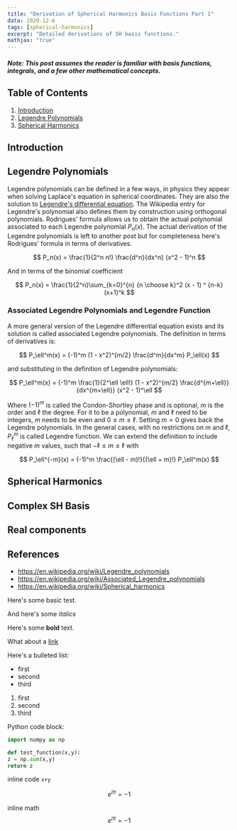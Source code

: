 ```yaml
---
title: "Derivation of Spherical Harmonics Basis Functions Part 1"
data: 2020-12-6
tags: [spherical-harmonics]
excerpt: "Detailed derivations of SH basis functions."
mathjax: "true"
---
```


##### Note: This post assumes the reader is familiar with basis functions, integrals, and a few other mathematical concepts.

## Table of Contents

1. [Introduction](#introduction)
2. [Legendre Polynomials](#legendre)
3. [Spherical Harmonics](#sh)

## Introduction <a name="introduction"></a>



## Legendre Polynomials <a name="legendre"></a>

Legendre polynomials can be defined in a few ways, in physics they appear when solving Laplace's equation in spherical coordinates. They are also the solution to [Legendre's differential equation](https://mathworld.wolfram.com/LegendreDifferentialEquation.html). The Wikipedia entry for Legendre's polynomial also defines them by construction using orthogonal polynomials. Rodrigues' formula allows us to obtain the actual polynomial associated to each Legendre polynomial $P_n(x)$. The actual derivation of the Legendre polynomials is left to another post but for completeness here's Rodrigues' formula in terms of derivatives. 

$$
P_n(x) = \frac{1}{2^n n!} \frac{d^n}{dx^n} (x^2 - 1)^n
$$

And in terms of the binomial coefficient

$$
P_n(x) = \frac{1}{2^n}\sum_{k=0}^{n} {n \choose k}^2 (x - 1) ^ {n-k} (x+1)^k
$$

### Associated Legendre Polynomials and Legendre Function

A more general version of the Legendre differential equation exists and its solution is called associated Legendre polynomials. The definition in terms of derivatives is:

$$
P_\ell^m(x) = (-1)^m  (1 - x^2)^{m/2}  \frac{d^m}{dx^m} P_\ell(x)
$$

and substituting in the definition of Legendre polynomials:

$$
P_\ell^m(x) = (-1)^m \frac{1}{2^\ell \ell!} (1 - x^2)^{m/2}  \frac{d^{m+\ell}}{dx^{m+\ell}} (x^2 - 1)^\ell
$$

Where $(-1)^m$ is called the Condon-Shortley phase and is optional, $m$ is the order and $\ell$ the degree. For it to be a polynomial, $m$ and $\ell$ need to be integers, $m$ needs to be even and $0 \leq m \leq \ell$. Setting $m=0$ gives back the Legendre polynomials. In the general cases, with no restrictions on $m$ and $\ell$, $P_\ell^m$ is called Legendre function. We can extend the definition to include negative $m$ values, such that $-\ell \leq m \leq \ell$ with

$$
P_\ell^{-m}(x) = (-1)^m \frac{(\ell - m)!}{(\ell + m)!} P_\ell^m(x)
$$





## Spherical Harmonics <a name="sh"></a>

## Complex SH Basis

## Real components


## References
- https://en.wikipedia.org/wiki/Legendre_polynomials
- https://en.wikipedia.org/wiki/Associated_Legendre_polynomials
- https://en.wikipedia.org/wiki/Spherical_harmonics
 

Here's some basic test.

And here's some *italics*

Here's some **bold** text.

What about a [link](https://github.com/Beatthezombie/beatthezombie.github.io)

Here's a bulleted list:
* first
* second
* third

1. first
2. second
3. third

Python code block:
```python
import numpy as np

def test_function(x,y):
z = np.sum(x,y)
return z
```

inline code  `x+y`  

$$ e^{i \pi} = -1 $$

inline math $$ e^{i \pi} = -1 $$